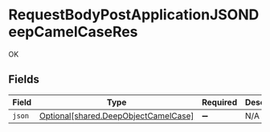 # RequestBodyPostApplicationJSONDeepCamelCaseRes

OK


## Fields

| Field                                                                                  | Type                                                                                   | Required                                                                               | Description                                                                            |
| -------------------------------------------------------------------------------------- | -------------------------------------------------------------------------------------- | -------------------------------------------------------------------------------------- | -------------------------------------------------------------------------------------- |
| `json`                                                                                 | [Optional[shared.DeepObjectCamelCase]](undefined/models/shared/deepobjectcamelcase.md) | :heavy_minus_sign:                                                                     | N/A                                                                                    |